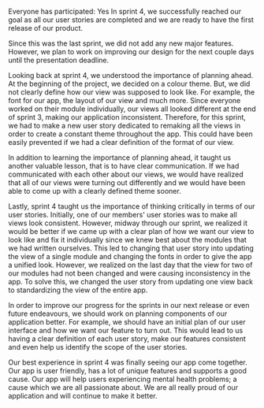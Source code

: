 Everyone has participated: Yes
In sprint 4, we successfully reached our goal as all our user stories are completed and we are ready to have the first release of our product. 

Since this was the last sprint, we did not add any new major features. However, we plan to work on improving our design for the next couple days until the presentation deadline. 

Looking back at sprint 4, we understood the importance of planning ahead. At the beginning of the project, we decided on a colour theme. But, we did not clearly define how our view was supposed to look like. For example, the font for our app, the layout of our view and much more. Since everyone worked on their module individually, our views all looked different at the end of sprint 3, making our application inconsistent. Therefore, for this sprint, we had to make a new user story dedicated to remaking all the views in order to create a constant theme throughout the app. This could have been easily prevented if we had a clear definition of the format of our view.

In addition to learning the importance of planning ahead, it taught us another valuable lesson, that is to have clear communication. If we had communicated with each other about our views, we would have realized that all of our views were turning out differently and we would have been able to come up with a clearly defined theme sooner.

Lastly, sprint 4 taught us the importance of thinking critically in terms of our user stories. Initially, one of our members' user stories was to make all views look consistent. However, midway through our sprint, we realized it would be better if we came up with a clear plan of how we want our view to look like and fix it individually since we knew best about the modules that we had written ourselves. This led to changing that user story into updating the view of a single module and changing the fonts in order to give the app a unified look. However, we realized on the last day that the view for two of our modules had not been changed and were causing inconsistency in the app. To solve this, we changed the user story from updating one view back to standardizing the view of the entire app.  

In order to improve our progress for the sprints in our next release or even future endeavours, we should work on planning components of our application better. For example, we should have an initial plan of our user interface and how we want our feature to turn out. This would lead to us having a clear definition of each user story, make our features consistent and even help us identify the scope of the user stories. 

Our best experience in sprint 4 was finally seeing our app come together. Our app is user friendly, has a lot of unique features and supports a good cause. Our app will help users experiencing mental health problems; a cause which we are all passionate about. We are all really proud of our application and will continue to make it better.  

